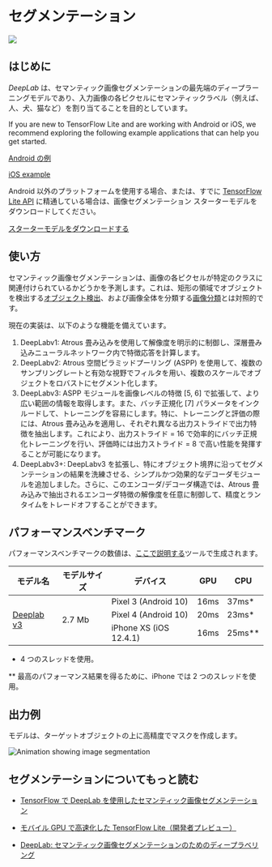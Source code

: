 # セグメンテーション

<img src="../images/segmentation.png" class="attempt-right">

## はじめに

*DeepLab* は、セマンティック画像セグメンテーションの最先端のディープラーニングモデルであり、入力画像の各ピクセルにセマンティックラベル（例えば、人、犬、猫など）を割り当てることを目的としています。

If you are new to TensorFlow Lite and are working with Android or iOS, we recommend exploring the following example applications that can help you get started.

<a class="button button-primary" href="https://github.com/tensorflow/examples/tree/master/lite/examples/image_segmentation/android">Android の例</a>

<a class="button button-primary" href="https://github.com/tensorflow/examples/tree/master/lite/examples/image_segmentation/ios">iOS example</a>

Android 以外のプラットフォームを使用する場合、または、すでに <a href="https://www.tensorflow.org/api_docs/python/tf/lite">TensorFlow Lite API</a> に精通している場合は、画像セグメンテーション スターターモデルをダウンロードしてください。

<a class="button button-primary" href="https://tfhub.dev/tensorflow/lite-model/deeplabv3/1/metadata/2?lite-format=tflite">スターターモデルをダウンロードする</a>

## 使い方

セマンティック画像セグメンテーションは、画像の各ピクセルが特定のクラスに関連付けられているかどうかを予測します。これは、矩形の領域でオブジェクトを検出する<a href="../object_detection/overview.md">オブジェクト検出</a>、および画像全体を分類する<a href="../image_classification/overview.md">画像分類</a>とは対照的です。

現在の実装は、以下のような機能を備えています。

<ol>
  <li>DeepLabv1: Atrous 畳み込みを使用して解像度を明示的に制御し、深層畳み込みニューラルネットワーク内で特徴応答を計算します。</li>
  <li>DeepLabv2: Atrous 空間ピラミッドプーリング (ASPP) を使用して、複数のサンプリングレートと有効な視野でフィルタを用い、複数のスケールでオブジェクトをロバストにセグメント化します。</li>
  <li>DeepLabv3: ASPP モジュールを画像レベルの特徴 [5, 6] で拡張して、より広い範囲の情報を取得します。また、バッチ正規化 [7] パラメータをインクルードして、トレーニングを容易にします。特に、トレーニングと評価の際には、Atrous 畳み込みを適用し、それぞれ異なる出力ストライドで出力特徴を抽出します。これにより、出力ストライド = 16 で効率的にバッチ正規化トレーニングを行い、評価時には出力ストライド = 8 で高い性能を発揮することが可能になります。</li>
  <li>DeepLabv3+: DeepLabv3 を拡張し、特にオブジェクト境界に沿ってセグメンテーションの結果を洗練させる、シンプルかつ効果的なデコーダモジュールを追加しました。さらに、このエンコーダ/デコーダ構造では、Atrous 畳み込みで抽出されるエンコーダ特徴の解像度を任意に制御して、精度とランタイムをトレードオフすることができます。</li>
</ol>

## パフォーマンスベンチマーク

パフォーマンスベンチマークの数値は、[ここで説明する](https://www.tensorflow.org/lite/performance/benchmarks)ツールで生成されます。

<table>
  <thead>
    <tr>
      <th>モデル名</th>
      <th>モデルサイズ</th>
      <th>デバイス</th>
      <th>GPU</th>
      <th>CPU</th>
    </tr>
  </thead>
  <tr>
    <td rowspan="3"><a href="https://tfhub.dev/tensorflow/lite-model/deeplabv3/1/metadata/2?lite-format=tflite">Deeplab v3</a></td>
    <td rowspan="3">       2.7 Mb     </td>
    <td>Pixel 3 (Android 10)</td>
    <td>16ms</td>
    <td>37ms*</td>
  </tr>
   <tr>
     <td>Pixel 4 (Android 10)</td>
    <td>20ms</td>
    <td>23ms*</td>
  </tr>
   <tr>
     <td>iPhone XS (iOS 12.4.1)</td>
     <td>16ms</td>
    <td>25ms**</td>
  </tr>
</table>

* 4 つのスレッドを使用。

** 最高のパフォーマンス結果を得るために、iPhone では 2 つのスレッドを使用。

## 出力例

モデルは、ターゲットオブジェクトの上に高精度でマスクを作成します。

 <img alt="Animation showing image segmentation" src="https://github.com/tensorflow/docs-l10n/blob/master/site/ja/lite/models/segmentation/images/segmentation.gif?raw=true" class="">

## セグメンテーションについてもっと読む

<ul>
  <li><p data-md-type="paragraph"><a href="https://ai.googleblog.com/2018/03/semantic-image-segmentation-with.html">TensorFlow で DeepLab を使用したセマンティック画像セグメンテーション</a></p></li>
  <li><p data-md-type="paragraph"><a href="https://medium.com/tensorflow/tensorflow-lite-now-faster-with-mobile-gpus-developer-preview-e15797e6dee7">モバイル GPU で高速化した TensorFlow Lite（開発者プレビュー）</a></p></li>
  <li><p data-md-type="paragraph"><a href="https://github.com/tensorflow/models/tree/master/research/deeplab">DeepLab: セマンティック画像セグメンテーションのためのディープラベリング</a></p></li>
</ul>
